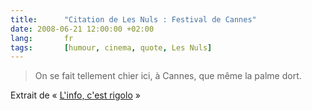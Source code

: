 ```yaml
---
title:      "Citation de Les Nuls : Festival de Cannes"
date: 2008-06-21 12:00:00 +02:00
lang:       fr
tags:       [humour, cinema, quote, Les Nuls]
---
```


> On se fait tellement chier ici, à Cannes, que même la palme dort.

Extrait de « [L'info, c'est rigolo](http://www.amazon.fr/exec/obidos/ASIN/2020200090/phpheaven-21) »
